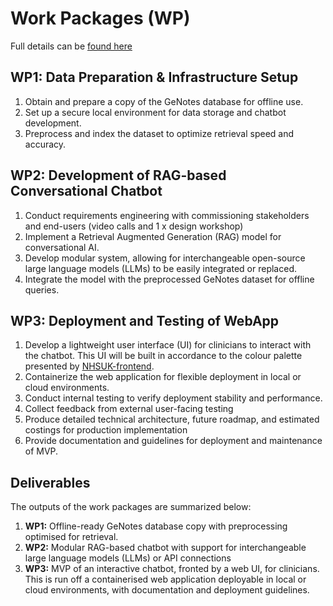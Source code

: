 # Work Packages (WP)

Full details can be [found here](https://github.com/londonaicentre/sde_aic_project_docs/tree/main/commercial/GeNotes_202503_Chatbot)

## WP1: Data Preparation & Infrastructure Setup
1) Obtain and prepare a copy of the GeNotes database for offline use.
2) Set up a secure local environment for data storage and chatbot development.
3) Preprocess and index the dataset to optimize retrieval speed and accuracy.

## WP2: Development of RAG-based Conversational Chatbot
1) Conduct requirements engineering with commissioning stakeholders and end-users (video calls and 1 x design workshop)
2) Implement a Retrieval Augmented Generation (RAG) model for conversational AI.
3) Develop modular system, allowing for interchangeable open-source large language models (LLMs) to be easily integrated or replaced.
4) Integrate the model with the preprocessed GeNotes dataset for offline queries.

## WP3: Deployment and Testing of WebApp
1) Develop a lightweight user interface (UI) for clinicians to interact with the chatbot. This UI will be built in accordance to the colour palette presented by [NHSUK-frontend](https://github.com/nhsuk/nhsuk-frontend/tree/main).
2) Containerize the web application for flexible deployment in local or cloud environments.
3) Conduct internal testing to verify deployment stability and performance.
4) Collect feedback from external user-facing testing
5) Produce detailed technical architecture, future roadmap, and estimated costings for production implementation
6) Provide documentation and guidelines for deployment and maintenance of MVP.

## Deliverables
The outputs of the work packages are summarized below:
1) **WP1:** Offline-ready GeNotes database copy with preprocessing optimised for retrieval.
2) **WP2:** Modular RAG-based chatbot with support for interchangeable large language models (LLMs) or API connections
3) **WP3:** MVP of an interactive chatbot, fronted by a web UI, for clinicians. This is run off a containerised web application deployable in local or cloud environments, with documentation and deployment guidelines.
